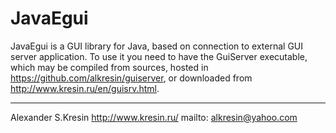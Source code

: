# JavaEgui
JavaEgui is a GUI library for Java, based on connection to external GUI server application. To use it you need to have the GuiServer executable, which may be compiled from sources, hosted in https://github.com/alkresin/guiserver, or downloaded from http://www.kresin.ru/en/guisrv.html. 

--------------------
Alexander S.Kresin
http://www.kresin.ru/
mailto: alkresin@yahoo.com

